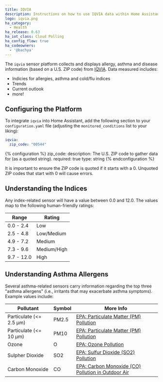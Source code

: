 ```yaml
---
title: IQVIA
description: Instructions on how to use IQVIA data within Home Assistant
logo: iqvia.png
ha_category:
  - Health
ha_release: 0.63
ha_iot_class: Cloud Polling
ha_config_flow: true
ha_codeowners:
  - '@bachya'
---
```


The `iqvia` sensor platform collects and displays allergy, asthma and disease
information (based on a U.S. ZIP code) from [IQVIA](https://www.iqvia.com/).
Data measured includes:

* Indicies for allergies, asthma and cold/flu indices
* Trends
* Current outlook
* more!

## Configuring the Platform

To integrate `iqvia` into Home Assistant, add the following section to your
`configuration.yaml` file (adjusting the `monitored_conditions` list to your
liking):

```yaml
iqvia:
  zip_code: "00544"
```

{% configuration %}
zip_code:
  description: The U.S. ZIP code to gather data for (as a quoted string).
  required: true
  type: string
{% endconfiguration %}

<div class='note warning'>
It is important to ensure the ZIP code is quoted if it starts with a 0. Unquoted
ZIP codes that start with 0 will cause errors.
</div>

## Understanding the Indices

Any index-related sensor will have a value between 0.0 and 12.0. The values
map to the following human-friendly ratings:

Range      | Rating
---------  | -----------
0.0 - 2.4  | Low
2.5 - 4.8  | Low/Medium
4.9 - 7.2  | Medium
7.3 - 9.6  | Medium/High
9.7 - 12.0 | High

## Understanding Asthma Allergens

Several asthma-related sensors carry information regarding the top three
"asthma allergens" (i.e., irritants that may exacerbate asthma symptoms).
Example values include:

Pollutant | Symbol | More Info
--------- | ------ | ---------
Particulate (<= 2.5 μm) | PM2.5 | [EPA: Particulate Matter (PM) Pollution](https://www.epa.gov/pm-pollution)
Particulate (<= 10 μm) | PM10 | [EPA: Particulate Matter (PM) Pollution](https://www.epa.gov/pm-pollution)
Ozone | O | [EPA: Ozone Pollution](https://www.epa.gov/ozone-pollution)
Sulpher Dioxide | SO2 | [EPA: Sulfur Dioxide (SO2) Pollution](https://www.epa.gov/so2-pollution)
Carbon Monoxide | CO | [EPA: Carbon Monoxide (CO) Pollution in Outdoor Air](https://www.epa.gov/co-pollution)
